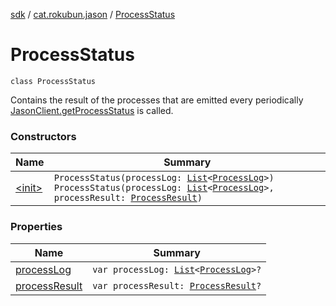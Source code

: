 [sdk](../../index.md) / [cat.rokubun.jason](../index.md) / [ProcessStatus](./index.md)

# ProcessStatus

`class ProcessStatus`

Contains the result of the processes that are emitted every periodically
[JasonClient.getProcessStatus](../-jason-client/get-process-status.md) is called.

### Constructors

| Name | Summary |
|---|---|
| [&lt;init&gt;](-init-.md) | `ProcessStatus(processLog: `[`List`](https://kotlinlang.org/api/latest/jvm/stdlib/kotlin.collections/-list/index.html)`<`[`ProcessLog`](../-process-log/index.md)`>)`<br>`ProcessStatus(processLog: `[`List`](https://kotlinlang.org/api/latest/jvm/stdlib/kotlin.collections/-list/index.html)`<`[`ProcessLog`](../-process-log/index.md)`>, processResult: `[`ProcessResult`](../-process-result/index.md)`)` |

### Properties

| Name | Summary |
|---|---|
| [processLog](process-log.md) | `var processLog: `[`List`](https://kotlinlang.org/api/latest/jvm/stdlib/kotlin.collections/-list/index.html)`<`[`ProcessLog`](../-process-log/index.md)`>?` |
| [processResult](process-result.md) | `var processResult: `[`ProcessResult`](../-process-result/index.md)`?` |
